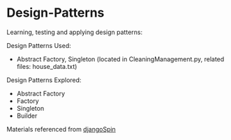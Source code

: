 # Design-Patterns
Learning, testing and applying design patterns:

Design Patterns Used: 
- Abstract Factory, Singleton (located in CleaningManagement.py, related files: house_data.txt)


Design Patterns Explored:
- Abstract Factory
- Factory
- Singleton
- Builder

Materials referenced from [djangoSpin](https://www.djangospin.com/design-patterns-python/)
